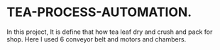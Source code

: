 # TEA-PROCESS-AUTOMATION.
In this project, It is define that how tea leaf dry and crush and pack for shop. Here I used 6  conveyor belt and motors and chambers. 

